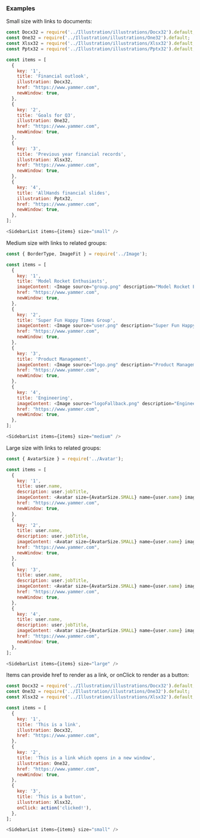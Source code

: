 ### Examples

Small size with links to documents:

```js { "props": { "data-description": "small", "data-action-states": "[{\"action\":\"none\"},{\"action\":\"hover\",\"selector\":\".y-sidebarList > li:nth-child(2) .y-sidebarList--item\"}]" } }
const Docx32 = require('../Illustration/illustrations/Docx32').default;
const One32 = require('../Illustration/illustrations/One32').default;
const Xlsx32 = require('../Illustration/illustrations/Xlsx32').default;
const Pptx32 = require('../Illustration/illustrations/Pptx32').default;

const items = [
  {
    key: '1',
    title: 'Financial outlook',
    illustration: Docx32,
    href: "https://www.yammer.com",
    newWindow: true,
  },
  {
    key: '2',
    title: 'Goals for Q3',
    illustration: One32,
    href: "https://www.yammer.com",
    newWindow: true,
  },
  {
    key: '3',
    title: 'Previous year financial records',
    illustration: Xlsx32,
    href: "https://www.yammer.com",
    newWindow: true,
  },
  {
    key: '4',
    title: 'AllHands financial slides',
    illustration: Pptx32,
    href: "https://www.yammer.com",
    newWindow: true,
  },
];

<SidebarList items={items} size="small" />
```

Medium size with links to related groups:

```js { "props": { "data-description": "medium", "data-action-states": "[{\"action\":\"none\"},{\"action\":\"hover\",\"selector\":\".y-sidebarList > li:nth-child(2) .y-sidebarList--item\"}]" } }
const { BorderType, ImageFit } = require('../Image');

const items = [
  {
    key: '1',
    title: 'Model Rocket Enthusiasts',
    imageContent: <Image source="group.png" description="Model Rocket Enthusiasts group logo" width={24} height={24} borderType={BorderType.SOFT} imageFit={ImageFit.cover} block={true} />,
    href: "https://www.yammer.com",
    newWindow: true,
  },
  {
    key: '2',
    title: 'Super Fun Happy Times Group',
    imageContent: <Image source="user.png" description="Super Fun Happy Times Group group logo" width={24} height={24} borderType={BorderType.SOFT} imageFit={ImageFit.cover} block={true} />,
    href: "https://www.yammer.com",
    newWindow: true,
  },
  {
    key: '3',
    title: 'Product Management',
    imageContent: <Image source="logo.png" description="Product Management group logo" width={24} height={24} borderType={BorderType.SOFT} imageFit={ImageFit.cover} block={true} />,
    href: "https://www.yammer.com",
    newWindow: true,
  },
  {
    key: '4',
    title: 'Engineering',
    imageContent: <Image source="logoFallback.png" description="Engineering group logo" width={24} height={24} borderType={BorderType.SOFT} imageFit={ImageFit.cover} block={true} />,
    href: "https://www.yammer.com",
    newWindow: true,
  },
];

<SidebarList items={items} size="medium" />
```

Large size with links to related groups:

```js { "props": { "data-description": "large", "data-action-states": "[{\"action\":\"none\"},{\"action\":\"hover\",\"selector\":\".y-sidebarList > li:nth-child(2) .y-sidebarList--item\"}]" } }
const { AvatarSize } = require('../Avatar');

const items = [
  {
    key: '1',
    title: user.name,
    description: user.jobTitle,
    imageContent: <Avatar size={AvatarSize.SMALL} name={user.name} imageUrl={user.imageUrl} />,
    href: "https://www.yammer.com",
    newWindow: true,
  },
  {
    key: '2',
    title: user.name,
    description: user.jobTitle,
    imageContent: <Avatar size={AvatarSize.SMALL} name={user.name} imageUrl={user.imageUrl} />,
    href: "https://www.yammer.com",
    newWindow: true,
  },
  {
    key: '3',
    title: user.name,
    description: user.jobTitle,
    imageContent: <Avatar size={AvatarSize.SMALL} name={user.name} imageUrl={user.imageUrl} />,
    href: "https://www.yammer.com",
    newWindow: true,
  },
  {
    key: '4',
    title: user.name,
    description: user.jobTitle,
    imageContent: <Avatar size={AvatarSize.SMALL} name={user.name} imageUrl={user.imageUrl} />,
    href: "https://www.yammer.com",
    newWindow: true,
  },
];

<SidebarList items={items} size="large" />
```

Items can provide href to render as a link, or onClick to render as a button:

```js { "props": { "data-description": "interaction options" } }
const Docx32 = require('../Illustration/illustrations/Docx32').default;
const One32 = require('../Illustration/illustrations/One32').default;
const Xlsx32 = require('../Illustration/illustrations/Xlsx32').default;

const items = [
  {
    key: '1',
    title: 'This is a link',
    illustration: Docx32,
    href: "https://www.yammer.com",
  },
  {
    key: '2',
    title: 'This is a link which opens in a new window',
    illustration: One32,
    href: "https://www.yammer.com",
    newWindow: true,
  },
  {
    key: '3',
    title: 'This is a button',
    illustration: Xlsx32,
    onClick: action('clicked!'),
  },
];

<SidebarList items={items} size="small" />
```